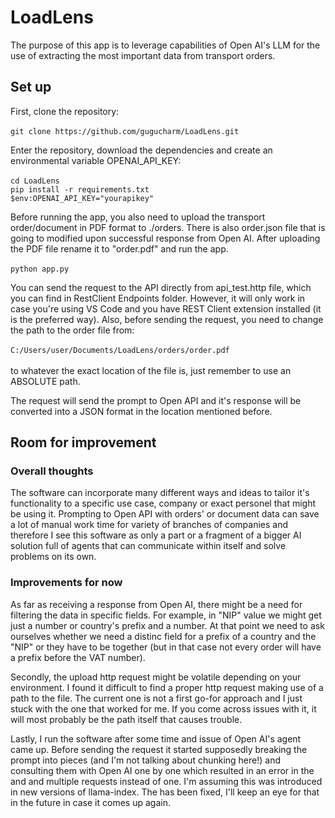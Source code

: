 # LoadLens

The purpose of this app is to leverage capabilities of Open AI's LLM for the use of extracting the most important data from transport orders.

## Set up

First, clone the repository:<br><br>
`git clone https://github.com/gugucharm/LoadLens.git`

Enter the repository, download the dependencies and create an environmental variable OPENAI_API_KEY:<br><br>
`cd LoadLens`<br>
`pip install -r requirements.txt`<br>
`$env:OPENAI_API_KEY="yourapikey"`<br>

Before running the app, you also need to upload the transport order/document in PDF format to ./orders.
There is also order.json file that is going to modified upon successful response from Open AI.
After uploading the PDF file rename it to "order.pdf" and run the app.<br><br>
`python app.py`

You can send the request to the API directly from api_test.http file, which you can find in RestClient Endpoints folder.
However, it will only work in case you're using VS Code and you have REST Client extension installed (it is the preferred way).
Also, before sending the request, you need to change the path to the order file from:<br><br>
`C:/Users/user/Documents/LoadLens/orders/order.pdf`<br><br>
to whatever the exact location of the file is, just remember to use an ABSOLUTE path.

The request will send the prompt to Open API and it's response will be converted into a JSON format in the location mentioned before.

## Room for improvement
### Overall thoughts

The software can incorporate many different ways and ideas to tailor it's functionality to a specific use case, company or exact personel that might be using it.
Prompting to Open API with orders' or document data can save a lot of manual work time for variety of branches of companies and therefore I see this software as 
only a part or a fragment of a bigger AI solution full of agents that can communicate within itself and solve problems on its own.

### Improvements for now

As far as receiving a response from Open AI, there might be a need for filtering the data in specific fields. For example, in "NIP" value we might get
just a number or country's prefix and a number. At that point we need to ask ourselves whether we need a distinc field for a prefix of a country and the "NIP"
or they have to be together (but in that case not every order will have a prefix before the VAT number).

Secondly, the upload http request might be volatile depending on your environment. I found it difficult to find a proper http request making use of a path to the file.
The current one is not a first go-for approach and I just stuck with the one that worked for me. If you come across issues with it, it will most probably be the
path itself that causes trouble.

Lastly, I run the software after some time and issue of Open AI's agent came up. Before sending the request it started supposedly breaking the prompt into pieces
(and I'm not talking about chunking here!) and consulting them with Open AI one by one which resulted in an error in the and and multiple requests instead of one.
I'm assuming this was introduced in new versions of llama-index. The has been fixed, I'll keep an eye for that in the future in case it comes up again.
